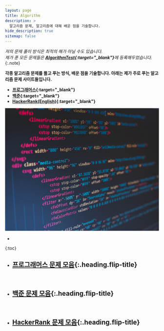 ```yaml
---
layout: page
title: Algorithm
description: >
  알고리즘 문제, 알고리즘에 대해 배운 점을 기술합니다.
hide_description: true
sitemap: false
---
```

*저의 문제 풀이 방식은 최적의 해가 아닐 수도 있습니다.*<br>
*제가 푼 모든 문제들은 <strong>[AlgorithmTest](https://github.com/alpha-src/AlgorithmTest){:target="_blank"}</strong>에 등록해두었습니다.*
{:.note}

**각종 알고리즘 문제를 풀고 푸는 방식, 배운 점을 기술합니다. 아래는 제가 주로 푸는 알고리즘 문제 사이트들입니다.**

* **[프로그래머스](https://programmers.co.kr){:target="_blank"}**
* **[백준](https://www.acmicpc.net/){:target="_blank"}**
* **[HackerRank(English)](https://hackerrank.com){:target="_blank"}**

<img src="../assets/img/blog/algorithm.jpg" style="width:100%; height:400px;" />


* 
{:toc}

* ## [프로그래머스 문제 모음]{:.heading.flip-title}

<br>

* ## [백준 문제 모음]{:.heading.flip-title}

<br>

* ## [HackerRank 문제 모음]{:.heading.flip-title}

[프로그래머스 문제 모음]: ../algorithmIndex/programmers/
[백준 문제 모음]: ../algorithmIndex/baekjoon/
[HackerRank 문제 모음]: ../algorithmIndex/hackerrank/
